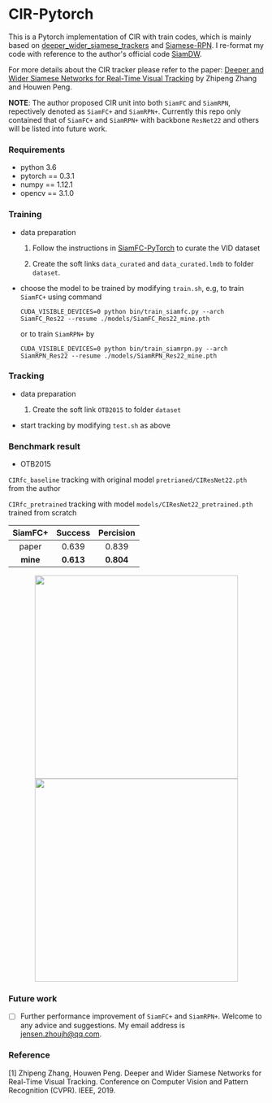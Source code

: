 # CIR-Pytorch

This is a Pytorch implementation of CIR with train codes, which is mainly based on [deeper_wider_siamese_trackers](https://github.com/cvpr2019/deeper_wider_siamese_trackers) and [Siamese-RPN](https://github.com/HelloRicky123/Siamese-RPN). I re-format my code with reference to the author's official code [SiamDW](https://github.com/researchmm/SiamDW). 

For more details about the CIR tracker please refer to the paper: [Deeper and Wider Siamese Networks for Real-Time Visual Tracking](https://arxiv.org/abs/1901.01660?context=cs) by Zhipeng Zhang and Houwen Peng.

**NOTE**: The author proposed CIR unit into both `SiamFC` and `SiamRPN`, repectively denoted as `SiamFC+` and `SiamRPN+`. Currently this repo only contained that of `SiamFC+` and `SiamRPN+` with backbone `ResNet22` and others will be listed into future work.

### Requirements
- python 3.6
- pytorch == 0.3.1
- numpy == 1.12.1
- opencv == 3.1.0

### Training
- data preparation

  1. Follow the instructions in [SiamFC-PyTorch](https://github.com/StrangerZhang/SiamFC-PyTorch) to curate the VID dataset
  
  2. Create the soft links `data_curated` and `data_curated.lmdb` to folder `dataset`.

- choose the model to be trained by modifying `train.sh`, e.g,  to train `SiamFC+` using command 
    ```
    CUDA_VISIBLE_DEVICES=0 python bin/train_siamfc.py --arch SiamFC_Res22 --resume ./models/SiamFC_Res22_mine.pth
    ```
	or to train `SiamRPN+` by
    ```
    CUDA_VISIBLE_DEVICES=0 python bin/train_siamrpn.py --arch SiamRPN_Res22 --resume ./models/SiamRPN_Res22_mine.pth
    ```


### Tracking
- data preparation

  1. Create the soft link `OTB2015` to folder `dataset`

- start tracking by modifying `test.sh` as above

### Benchmark result
- OTB2015

`CIRfc_baseline` tracking with original model `pretrianed/CIResNet22.pth` from the author 

`CIRfc_pretrained` tracking with model `models/CIResNet22_pretrained.pth` trained from scratch


SiamFC+  | Success | Percision
:-------------: | :-------------: | :-------------:
paper  | 0.639 | 0.839
**mine**  | **0.613** | **0.804**

<center class="half">
   <img src="https://i.postimg.cc/sxZCTVZN/success-plots.png" width = "400"/><img src="https://i.postimg.cc/Y9PwN4jF/precision-plots.png" width = "400"/>
</center>

### Future work
- [ ] Further performance improvement of `SiamFC+` and `SiamRPN+`. Welcome to any advice and suggestions. My email address is jensen.zhoujh@qq.com.

### Reference
[1] Zhipeng Zhang, Houwen Peng. Deeper and Wider Siamese Networks for Real-Time Visual Tracking. Conference on Computer Vision and Pattern Recognition (CVPR). IEEE, 2019.
